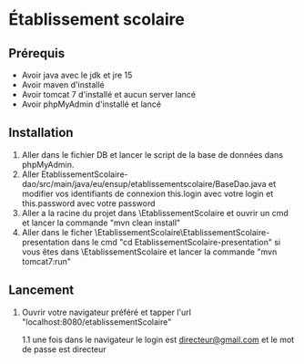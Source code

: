 # Établissement scolaire

## Prérequis

- Avoir java avec le jdk et jre 15
- Avoir maven d'installé
- Avoir tomcat 7 d'installé et aucun server lancé
- Avoir phpMyAdmin d'installé et lancé 

## Installation

1. Aller dans le fichier DB et lancer le script de la base de données dans phpMyAdmin.
2. Aller EtablissementScolaire-dao/src/main/java/eu/ensup/etablissementscolaire/BaseDao.java et modifier vos identifiants de connexion this.login avec votre login et this.password avec votre password
3. Aller a la racine du projet dans \EtablissementScolaire et ouvrir un cmd et lancer la commande "mvn clean install"
4. Aller dans le ficher \EtablissementScolaire\EtablissementScolaire-presentation dans le cmd "cd EtablissementScolaire-presentation" si vous êtes dans \EtablissementScolaire
   et lancer la commande "mvn tomcat7:run"

## Lancement


1. Ouvrir votre navigateur préféré et tapper l'url "localhost:8080/etablissementScolaire"

   1.1 une fois dans le navigateur le login est directeur@gmail.com et le mot de passe est directeur
